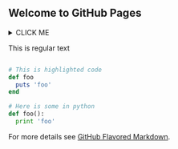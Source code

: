 ## Welcome to GitHub Pages

<details><summary>CLICK ME</summary>

#### yes, even hidden code blocks!

```python

print("hello world!")

```

</details>

This is regular text

```ruby

# This is highlighted code
def foo
  puts 'foo'
end
```
```python
# Here is some in python
def foo():
  print 'foo'
```

For more details see [GitHub Flavored Markdown](https://guides.github.com/features/mastering-markdown/).
